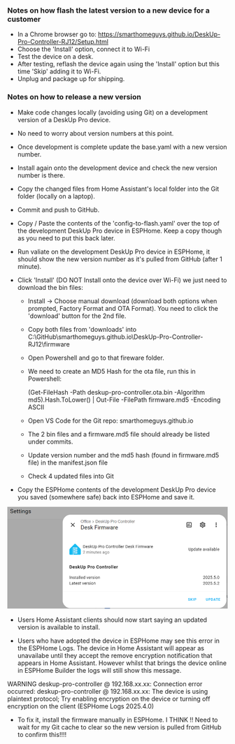 
### Notes on how flash the latest version to a new device for a customer
- In a Chrome browser go to: https://smarthomeguys.github.io/DeskUp-Pro-Controller-RJ12/Setup.html
- Choose the 'Install' option, connect it to Wi-Fi
- Test the device on a desk.
- After testing, reflash the device again using the 'Install' option but this time 'Skip' adding it to Wi-Fi.
- Unplug and package up for shipping.



### Notes on how to release a new version
- Make code changes locally (avoiding using Git) on a development version of a DeskUp Pro device.
- No need to worry about version numbers at this point.

- Once development is complete update the base.yaml with a new version number.
- Install again onto the development device and check the new version number is there.
- Copy the changed files from Home Assistant's local folder into the Git folder (locally on a laptop).
- Commit and push to GitHub.

- Copy / Paste the contents of the 'config-to-flash.yaml' over the top of the development DeskUp Pro device in ESPHome.  Keep a copy though as you need to put this back later.

- Run valiate on the development DeskUp Pro device in ESPHome, it should show the new version number as it's pulled from GitHub (after 1 minute).

- Click 'Install' (DO NOT Install onto the device over Wi-Fi) we just need to download the bin files:
  - Install -> Choose manual download (download both options when prompted, Factory Format and OTA Format). You need to click the 'download' button for the 2nd file.

  - Copy both files from 'downloads' into C:\GitHub\smarthomeguys.github.io\DeskUp-Pro-Controller-RJ12\firmware

  - Open Powershell and go to that fireware folder.
  - We need to create an MD5 Hash for the ota file, run this in Powershell:

    (Get-FileHash -Path deskup-pro-controller.ota.bin -Algorithm md5).Hash.ToLower() | Out-File -FilePath firmware.md5 -Encoding ASCII


  - Open VS Code for the Git repo: smarthomeguys.github.io
  - The 2 bin files and a firmware.md5 file should already be listed under commits. 
  - Update version number and the md5 hash (found in firmware.md5 file) in the manifest.json file
  - Check 4 updated files into Git

- Copy the ESPHome contents of the development DeskUp Pro device you saved (somewhere safe) back into ESPHome and save it.

![](images/HomeAssistant-Showing-Update-Available.png)

- Users Home Assistant clients should now start saying an updated version is available to install.

- Users who have adopted the device in ESPHome may see this error in the ESPHome Logs.  The device in Home Assistant will appear as unavailabe until they accept the remove encryption notification that appears in Home Assistant.  However whilst that brings the device online in ESPHome Builder the logs will still show this message.


WARNING deskup-pro-controller @ 192.168.xx.xx: Connection error occurred: deskup-pro-controller @ 192.168.xx.xx: The device is using plaintext protocol; Try enabling encryption on the device or turning off encryption on the client (ESPHome Logs 2025.4.0) 


- To fix it, install the firmware manually in ESPHome.  I THINK !! Need to wait for my Git cache to clear so the new version is pulled from GitHub to confirm this!!!!